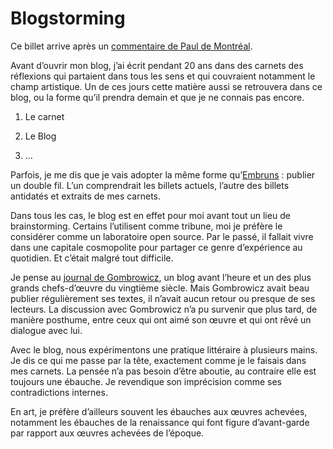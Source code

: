 # Blogstorming

Ce billet arrive après un [commentaire de Paul de Montréal](https://tcrouzet.com/2007/04/09/l%e2%80%99art-de-ne-pas-decider/#comment-17904).

Avant d’ouvrir mon blog, j’ai écrit pendant 20 ans dans des carnets des réflexions qui partaient dans tous les sens et qui couvraient notamment le champ artistique. Un de ces jours cette matière aussi se retrouvera dans ce blog, ou la forme qu’il prendra demain et que je ne connais pas encore.

1. Le carnet

2. Le Blog

3. …

Parfois, je me dis que je vais adopter la même forme qu’[Embruns](http://embruns.net/) : publier un double fil. L’un comprendrait les billets actuels, l’autre des billets antidatés et extraits de mes carnets.

Dans tous les cas, le blog est en effet pour moi avant tout un lieu de brainstorming. Certains l’utilisent comme tribune, moi je préfère le considérer comme un laboratoire open source. Par le passé, il fallait vivre dans une capitale cosmopolite pour partager ce genre d’expérience au quotidien. Et c’était malgré tout difficile.

Je pense au [journal de Gombrowicz](http://www.amazon.fr/Journal-1-1953-1958-Witold-Gombrowicz/dp/2070389308/ref=sr_1_1/403-4256123-9812465), un blog avant l’heure et un des plus grands chefs-d’œuvre du vingtième siècle. Mais Gombrowicz avait beau publier régulièrement ses textes, il n’avait aucun retour ou presque de ses lecteurs. La discussion avec Gombrowicz n’a pu survenir que plus tard, de manière posthume, entre ceux qui ont aimé son œuvre et qui ont rêvé un dialogue avec lui.

Avec le blog, nous expérimentons une pratique littéraire à plusieurs mains. Je dis ce qui me passe par la tête, exactement comme je le faisais dans mes carnets. La pensée n’a pas besoin d’être aboutie, au contraire elle est toujours une ébauche. Je revendique son imprécision comme ses contradictions internes.

En art, je préfère d’ailleurs souvent les ébauches aux œuvres achevées, notamment les ébauches de la renaissance qui font figure d’avant-garde par rapport aux œuvres achevées de l’époque.